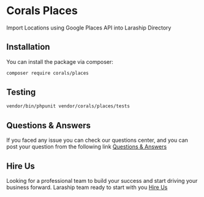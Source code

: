 # Corals Places

Import Locations using Google Places API into Laraship Directory

## Installation

You can install the package via composer:

```bash
composer require corals/places
```

## Testing

```bash
vendor/bin/phpunit vendor/corals/places/tests 
```

## Questions & Answers
If you faced any issue you can check our questions center, and you can post your question from the following link
[Questions & Answers](https://www.laraship.com/laraship-questions/)  


## Hire Us
Looking for a professional team to build your success and start driving your business forward.
Laraship team ready to start with you [Hire Us](https://www.laraship.com/contact)

